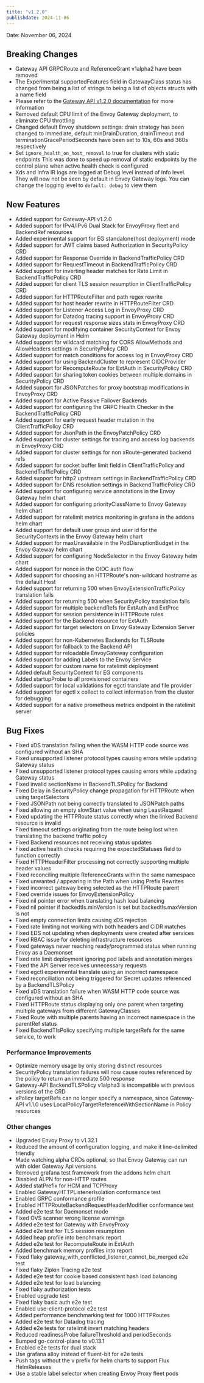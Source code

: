 ```yaml
---
title: "v1.2.0"
publishdate: 2024-11-06
---
```


Date: November 06, 2024

## Breaking Changes
- Gateway API GRPCRoute and ReferenceGrant v1alpha2 have been removed
- The Experimental supportedFeatures field in GatewayClass status has changed from being a list of strings to being a list of objects structs with a name field
- Please refer to the [Gateway API v1.2.0 documentation](https://github.com/kubernetes-sigs/gateway-api/releases) for more information
- Removed default CPU limit of the Envoy Gateway deployment, to eliminate CPU throttling
- Changed default Envoy shutdown settings: drain strategy has been changed to immediate, default minDrainDuration, drainTimeout and terminationGracePeriodSeconds have been set to 10s, 60s and 360s respectively
- Set `ignore_health_on_host_removal` to true for clusters with static endpoints This was done to speed up removal of static endpoints by the control plane when active health check is configured
- Xds and Infra IR logs are logged at Debug level instead of Info level. They will now not be seen by default in Envoy Gateway logs. You can change the logging level to `default: debug` to view them

## New Features
- Added support for Gateway-API v1.2.0
- Added support for IPv4/IPv6 Dual Stack for EnvoyProxy fleet and BackendRef resources
- Added experimental support for EG standalone(host deployment) mode
- Added support for JWT claims based Authorization in SecurityPolicy CRD
- Added support for Response Override in BackendTrafficPolicy CRD
- Added support for RequestTimeout in BackendTrafficPolicy CRD
- Added support for inverting header matches for Rate Limit in BackendTrafficPolicy CRD
- Added support for client TLS session resumption in ClientTrafficPolicy CRD
- Added support for HTTPRouteFilter and path regex rewrite
- Added support for host header rewrite in HTTPRouteFilter CRD
- Added support for Listener Access Log in EnvoyProxy CRD
- Added support for Datadog tracing support in EnvoyProxy CRD
- Added support for request response sizes stats in EnvoyProxy CRD
- Added support for modifying container SecurityContext for Envoy Gateway deployment in Helm
- Added support for wildcard matching for CORS AllowMethods and AllowHeaders settings in SecurityPolicy CRD
- Added support for match conditions for access log in EnvoyProxy CRD
- Added support for using BackendCluster to represent OIDCProvider
- Added support for RecomputeRoute for ExtAuth in SecurityPolicy CRD
- Added support for sharing token cookies between multiple domains in SecurityPolicy CRD
- Added support for JSONPatches for proxy bootstrap modifications in EnvoyProxy CRD
- Added support for Active Passive Failover Backends
- Added support for configuring the GRPC Health Checker in the BackendTrafficPolicy CRD
- Added support for early request header mutation in the ClientTrafficPolicy CRD
- Added support for JsonPath in the EnvoyPatchPolicy CRD
- Added support for cluster settings for tracing and access log backends in EnvoyProxy CRD
- Added support for cluster settings for non xRoute-generated backend refs
- Added support for socket buffer limit field in ClientTrafficPolicy and BackendTrafficPolicy CRD
- Added support for http2 upstream settings in BackendTrafficPolicy CRD
- Added support for DNS resolution settings in BackendTrafficPolicy CRD
- Added support for configuring service annotations in the Envoy Gateway helm chart
- Added support for configuring priorityClassName to Envoy Gateway helm chart
- Added support for ratelimit metrics monitoring in grafana in the addons helm chart
- Added support for default user group and user id for the SecurityContexts in the Envoy Gateway helm chart
- Added support for maxUnavailable in the PodDisruptionBudget in the Envoy Gateway helm chart
- Added support for configuring NodeSelector in the Envoy Gateway helm chart
- Added support for nonce in the OIDC auth flow
- Added support for choosing an HTTPRoute's non-wildcard hostname as the default Host
- Added support for returning 500 when EnvoyExtensionTrafficPolicy translation fails
- Added support for returning 500 when SecurityPolicy translation fails
- Added support for multiple backendRefs for ExtAuth and ExtProc
- Added support for session persistence in HTTPRoute rules
- Added support for the Backend resource for ExtAuth
- Added support for target selectors on Envoy Gateway Extension Server policies
- Added support for non-Kubernetes Backends for TLSRoute
- Added support for fallback to the Backend API
- Added support for reloadable EnvoyGateway configuration
- Added support for adding Labels to the Envoy Service
- Added support for custom name for ratelimit deployment
- Added default SecurityContext for EG components
- Added startupProbe to all provisioned containers
- Added support for local validations for egctl translate and file provider
- Added support for egctl x collect to collect information from the cluster for debugging
- Added support for a native prometheus metrics endpoint in the ratelimit server

## Bug Fixes
- Fixed xDS translation failing when the WASM HTTP code source was configured without an SHA
- Fixed unsupported listener protocol types causing errors while updating Gateway status
- Fixed unsupported listener protocol types causing errors while updating Gateway status
- Fixed invalid sectionName in BackendTLSPolicy for Backend
- Fixed Delay in SecurityPolicy change propagation for HTTPRoute when using targetSelectors
- Fixed JSONPath not being correctly translated to JSONPatch paths
- Fixed allowing an empty slowStart value when using LeastRequest
- Fixed updating the HTTPRoute status correctly when the linked Backend resource is invalid
- Fixed timeout settings originating from the route being lost when translating the backend traffic policy
- Fixed Backend resources not receiving status updates
- Fixed active health checks requiring the expectedStatuses field to function correctly
- Fixed HTTPHeaderFilter processing not correctly supporting multiple header values
- Fixed reconciling multiple ReferenceGrants within the same namespace
- Fixed unwanted / appearing in the Path when using Prefix Rewrites
- Fixed incorrect gateway being selected as the HTTPRoute parent
- Fixed override issues for EnvoyExtensionPolicy
- Fixed nil pointer error when translating hash load balancing
- Fixed nil pointer if backedtls.minVersion is set but backedtls.maxVersion is not
- Fixed empty connection limits causing xDS rejection
- Fixed rate limiting not working with both headers and CIDR matches
- Fixed EDS not updating when deployments were created after services
- Fixed RBAC issue for deleting infrastructure resources
- Fixed gateways never reaching ready/programmed status when running Envoy as a Daemonset
- Fixed rate limit deployment ignoring pod labels and annotation merges
- Fixed the API Server receives unnecessary requests
- Fixed egctl experimental translate using an incorrect namespace
- Fixed reconciliation not being triggered for Secret updates referenced by a BackendTLSPolicy
- Fixed xDS translation failure when WASM HTTP code source was configured without an SHA
- Fixed HTTPRoute status displaying only one parent when targeting multiple gateways from different GatewayClasses
- Fixed Route with multiple parents having an incorrect namespace in the parentRef status
- Fixed BackendTlsPolicy specifying multiple targetRefs for the same service, to work


### Performance Improvements
- Optimize memory usage by only storing distinct resources
- SecurityPolicy translation failures will now cause routes referenced by the policy to return an immediate 500 response
- Gateway-API BackendTLSPolicy v1alpha3 is incompatible with previous versions of the CRD
- xPolicy targetRefs can no longer specify a namespace, since Gateway-API v1.1.0 uses LocalPolicyTargetReferenceWithSectionName in Policy resources

### Other changes
- Upgraded Envoy Proxy to v1.32.1
- Reduced the amount of configuration logging, and make it line-delimited friendly
- Made watching alpha CRDs optional, so that Envoy Gateway can run with older Gateway Api versions
- Removed grafana test framework from the addons helm chart
- Disabled ALPN for non-HTTP routes
- Added statPrefix for HCM and TCPProxy
- Enabled GatewayHTTPListenerIsolation conformance test
- Enabled GRPC conformance profile
- Enabled HTTPRouteBackendRequestHeaderModifier conformance test
- Added e2e test for Daemonset mode
- Fixed OVS scanner wrong license warnings
- Added e2e test for Gateway with EnvoyProxy
- Added e2e test for TLS session resumption
- Added heap profile into benchmark report
- Added e2e test for RecomputeRoute in ExtAuth
- Added benchmark memory profiles into report
- Fixed flaky gateway_with_conflicted_listener_cannot_be_merged e2e test
- Fixed flaky Zipkin Tracing e2e test
- Added e2e test for cookie based consistent hash load balancing
- Added e2e test for load balancing
- Fixed flaky authorization tests
- Enabled upgrade test
- Fixed flaky basic auth e2e test
- Enabled use-client-protocol e2e test
- Added performance benchmarking test for 1000 HTTPRoutes
- Added e2e test for Datadog tracing
- Added e2e tests for ratelimit invert matching headers
- Reduced readinessProbe failureThreshold and periodSeconds
- Bumped go-control-plane to v0.13.1
- Enabled e2e tests for dual stack
- Use grafana alloy instead of fluent-bit for e2e tests
- Push tags without the v prefix for helm charts to support Flux HelmReleases
- Use a stable label selector when creating Envoy Proxy fleet pods
